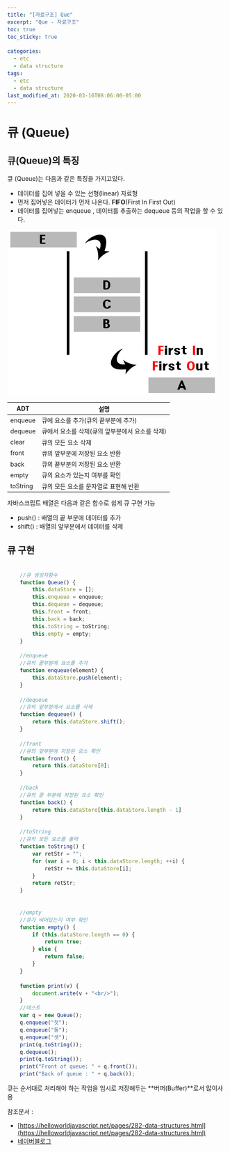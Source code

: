 ```yaml
---
title: "[자료구조] Que"
excerpt: "Que - 자료구조"
toc: true
toc_sticky: true

categories:
  - etc
  - data structure
tags:
  - etc
  - data structure
last_modified_at: 2020-03-16T08:06:00-05:00
---
```



# 큐 (Queue)

## 큐(Queue)의 특징

큐 (Queue)는 다음과 같은 특징을 가지고있다.

+ 데이터를 집어 넣을 수 있는 선형(linear) 자료형
+ 먼저 집어넣은 데이터가 먼저 나온다. **FIFO**(First In First Out)
+ 데이터를 집어넣는 enqueue , 데이터를 추출하는 dequeue 등의 작업을 할 수 있다.


![image](./assets/images/queue.jpg)



|ADT|설명|
|------|------------|
|enqueue|큐에 요소를 추가(큐의 끝부분에 추가)|
|dequeue|큐에서 요소를 삭제(큐의 앞부분에서 요소를 삭제)|
|clear|큐의 모든 요소 삭제|
|front|큐의 앞부분에 저장된 요소 반환|
|back|큐의 끝부분의 저장된 요소 반환|
|empty|큐의 요소가 있는지 여부를 확인|
|toString|큐의 모든 요소를 문자열로 표현해 반환|



자바스크립트 배열은 다음과 같은 함수로 쉽게 큐 구현 가능
+ push() : 배열의 끝 부분에 데이터를 추가
+ shift() : 배열의 앞부분에서 데이터를 삭제 
    
    



## 큐 구현

```js

    //큐 생성자함수
    function Queue() {
        this.dataStore = [];
        this.enqueue = enqueue;
        this.dequeue = dequeue;
        this.front = front;
        this.back = back;
        this.toString = toString;
        this.empty = empty;
    }

    //enqueue
    //큐의 끝부분에 요소를 추가
    function enqueue(element) {
        this.dataStore.push(element);
    }

    //dequeue
    //큐의 앞부분에서 요소를 삭제
    function dequeue() {
        return this.dataStore.shift();
    }

    //front
    //큐의 앞부분에 저장된 요소 확인
    function front() {
        return this.dataStore[0];
    }

    //back
    //큐의 끝 부분에 저장된 요소 확인
    function back() {
        return this.dataStore[this.dataStore.length - 1]
    }

    //toString
    //큐의 모든 요소를 출력
    function toString() {
        var retStr = "";
        for (var i = 0; i < this.dataStore.length; ++i) {
            retStr += this.dataStore[i];
        }
        return retStr;
    }


    //empty
    //큐가 비어있는지 여부 확인
    function empty() {
        if (this.dataStore.length == 0) {
            return true;
        } else {
            return false;
        }
    }

    function print(v) {
        document.write(v + "<br/>");
    }
    //테스트 
    var q = new Queue();
    q.enqueue("첫");
    q.enqueue("둘");
    q.enqueue("셋");
    print(q.toString());
    q.dequeue();
    print(q.toString());
    print("Front of queue: " + q.front());
    print("Back of queue : " + q.back());

```


큐는 순서대로 처리해야 하는 작업을 임시로 저장해두는 **버퍼(Buffer)**로서 많이사용

참조문서 : 

+ [https://helloworldjavascript.net/pages/282-data-structures.html](https://helloworldjavascript.net/pages/282-data-structures.html)
+ [네이버블로그](http://blog.naver.com/PostView.nhn?blogId=javaking75&logNo=220226682161&parentCategoryNo=71&categoryNo=&viewDate=&isShowPopularPosts=true&from=search)